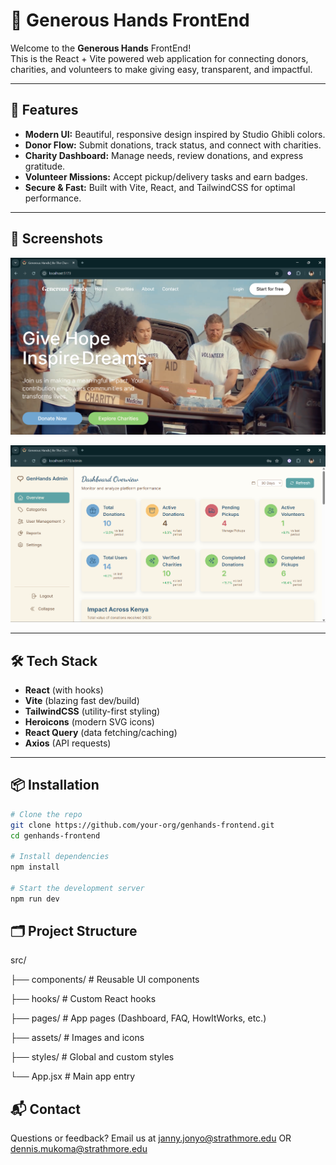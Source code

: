 # 🌱 Generous Hands FrontEnd

Welcome to the **Generous Hands** FrontEnd!  
This is the React + Vite powered web application for connecting donors, charities, and volunteers to make giving easy, transparent, and impactful.

---

## 🚀 Features

- **Modern UI:** Beautiful, responsive design inspired by Studio Ghibli colors.
- **Donor Flow:** Submit donations, track status, and connect with charities.
- **Charity Dashboard:** Manage needs, review donations, and express gratitude.
- **Volunteer Missions:** Accept pickup/delivery tasks and earn badges.
- **Secure & Fast:** Built with Vite, React, and TailwindCSS for optimal performance.

---

## 📸 Screenshots 

![Landing Page](./public/landing-page.png)

![Dashboard Preview](./public/dashboard-preview.png)

---

## 🛠️ Tech Stack

- **React** (with hooks)
- **Vite** (blazing fast dev/build)
- **TailwindCSS** (utility-first styling)
- **Heroicons** (modern SVG icons)
- **React Query** (data fetching/caching)
- **Axios** (API requests)

---

## 📦 Installation

```bash
# Clone the repo
git clone https://github.com/your-org/genhands-frontend.git
cd genhands-frontend

# Install dependencies
npm install

# Start the development server
npm run dev
```

## 🗂️ Project Structure

src/

  ├── components/         # Reusable UI components

  ├── hooks/              # Custom React hooks

  ├── pages/              # App pages (Dashboard, FAQ, HowItWorks, etc.)

  ├── assets/             # Images and icons

  ├── styles/             # Global and custom styles

  └── App.jsx             # Main app entry

## 📬 Contact

Questions or feedback?
Email us at janny.jonyo@strathmore.edu OR dennis.mukoma@strathmore.edu

